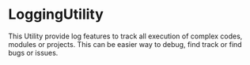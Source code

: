 # LoggingUtility
This Utility provide log features to track all execution of complex codes, modules or projects. This can be easier way to debug, find track or find bugs or issues.
